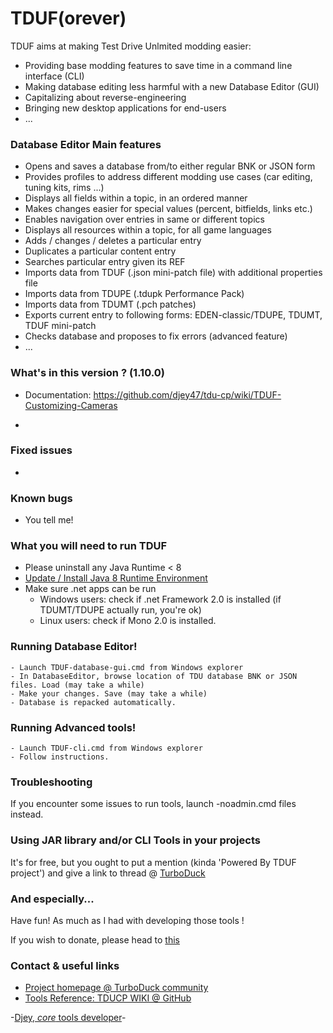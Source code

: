 # TDUF(orever)

TDUF aims at making Test Drive Unlmited modding easier:

* Providing base modding features to save time in a command line interface (CLI)
* Making database editing less harmful with a new Database Editor (GUI)
* Capitalizing about reverse-engineering
* Bringing new desktop applications for end-users
* ...


### Database Editor Main features
* Opens and saves a database from/to either regular BNK or JSON form
* Provides profiles to address different modding use cases (car editing, tuning kits, rims ...)
* Displays all fields within a topic, in an ordered manner
* Makes changes easier for special values (percent, bitfields, links etc.)
* Enables navigation over entries in same or different topics
* Displays all resources within a topic, for all game languages
* Adds / changes / deletes a particular entry
* Duplicates a particular content entry
* Searches particular entry given its REF
* Imports data from TDUF (.json mini-patch file) with additional properties file
* Imports data from TDUPE (.tdupk Performance Pack)
* Imports data from TDUMT (.pch patches)
* Exports current entry to following forms: EDEN-classic/TDUPE, TDUMT, TDUF mini-patch
* Checks database and proposes to fix errors (advanced feature)
* ...


### What's in this version ? (1.10.0)
* Documentation: https://github.com/djey47/tdu-cp/wiki/TDUF-Customizing-Cameras


* 


### Fixed issues
* 


### Known bugs
* You tell me!


### What you will need to run TDUF
* Please uninstall any Java Runtime < 8
* [Update / Install Java 8 Runtime Environment](http://www.oracle.com/technetwork/java/javase/downloads/jre8-downloads-2133155.html)
* Make sure .net apps can be run
    - Windows users: check if .net Framework 2.0 is installed (if TDUMT/TDUPE actually run, you're ok)
    - Linux users: check if Mono 2.0 is installed.


### Running Database Editor!
    - Launch TDUF-database-gui.cmd from Windows explorer
    - In DatabaseEditor, browse location of TDU database BNK or JSON files. Load (may take a while)
    - Make your changes. Save (may take a while)
    - Database is repacked automatically.


### Running Advanced tools!
    - Launch TDUF-cli.cmd from Windows explorer
    - Follow instructions.


### Troubleshooting
If you encounter some issues to run tools, launch -noadmin.cmd files instead.


### Using JAR library and/or CLI Tools in your projects
It's for free, but you ought to put a mention (kinda 'Powered By TDUF project') and give a link to thread @ [TurboDuck](http://forum.turboduck.net/threads/32570-Djey-Discussion-about-new-modding-possibilities)


### And especially...
Have fun! As much as I had with developing those tools !

If you wish to donate, please head to [this](http://bit.ly/13YI3bP)


### Contact & useful links

* [Project homepage @ TurboDuck community](http://forum.turboduck.net/forums/57-Mod-Tools-Support)
* [Tools Reference: TDUCP WIKI @ GitHub](https://github.com/djey47/tdu-cp/wiki/Tools-reference)

-[Djey, *core* tools developer](https://github.com/djey47)-
